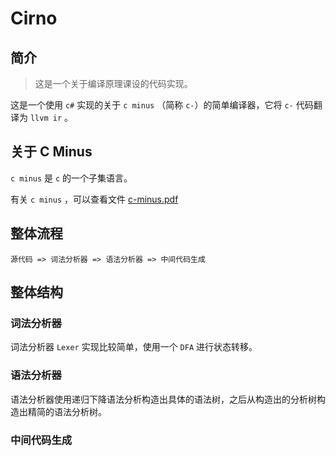 # Cirno

## 简介

> 这是一个关于编译原理课设的代码实现。

这是一个使用 `c#` 实现的关于  `c minus` （简称 `c-`）的简单编译器，它将 `c-` 代码翻译为 `llvm ir` 。

## 关于 C Minus

`c minus` 是 `c` 的一个子集语言。

有关 `c minus` ，可以查看文件 [c-minus.pdf](c-minus.pdf)

## 整体流程

```text
源代码 => 词法分析器 => 语法分析器 => 中间代码生成
```

## 整体结构

### 词法分析器

词法分析器 `Lexer` 实现比较简单，使用一个 `DFA` 进行状态转移。

### 语法分析器

语法分析器使用递归下降语法分析构造出具体的语法树，之后从构造出的分析树构造出精简的语法分析树。

### 中间代码生成
